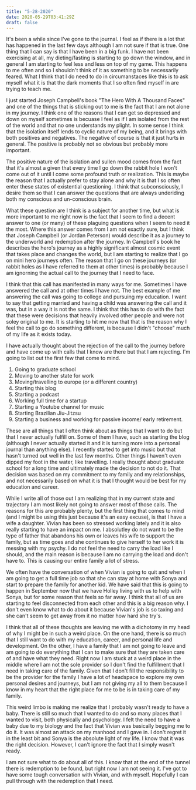 ```yaml
---
title: "5-28-2020"
date: 2020-05-29T03:41:29Z
draft: false
---
```


It's been a while since I've gone to the journal. I feel as if there is a lot that has happened in the last few days although I am not sure if that is true. One thing that I can say is that I have been in a big funk. I have not been exercising at all, my dieting/fasting is starting to go down the window, and in general I am starting to feel less and less on top of my game. This happens to me often and so I shouldn't think of it as something to be necessarily feared. What I think that I do need to do in circumanstaces like this is to ask myself what it is that the dark moments that I so often find myself in are trying to teach me. 

I just started Joseph Campbell's book "The Hero With A Thousand Faces" and one of the things that is sticking out to me is the fact that I am not alone in my journey. I think one of the reasons that I can get so depressed and down on myself sometimes is becuase I feel as if I am isolated from the rest of the world and that no one understands my plight. In some sense I think that the isolation itself lends to cyclic nature of my being, and it brings with both positives and negatives. The negative of course is that it just hurts in general. The positive is probably not so obvious but probably more important. 

The positive nature of the isolation and sullen mood comes from the fact that it's almost a given that every time I go down the rabbit hole I won't come out of it until I come some profound truth or realization. This is maybe the reason that I actually prefer to stay alone and why it is that I so often enter these states of existential questioning. I think that subconsciously, I desire them so that I can answer the questions that are always underiding both my conscious and un-conscious brain. 

What these question are I think is a subject for another time, but what is more important to me right now is the fact that I seem to find a decent answer to one (or many)  of these plaguing questions when I seem to need it the most. Where this answer comes from I am not exactly sure, but I think that Joseph Campbell (or Jordan Peterson) would describe it as a journey to the underworld and redemption after the journey. In Campbell's book he describes the hero's journey as a highly significant almost cosmic event that takes place and changes the world, but I am starting to realize that I go on mini hero journeys often. The reason that I go on these journeys (or rabbit holes as I have referred to them at other times) is probably because I am ignorning the actual call to the journey that I need to face.

I think that this call has manifested in many ways for me. Sometimes I have answered the call and at other times I have not. The best example of me answering the call was going to college and pursuing my education. I want to say that getting married and having a child was answering the call and it was, but in a way it is not the same. I think that this has to do with the fact that these were decisions that heavily involved other people and were not soley original to me. It is starting to hit me now that that is the reason why I feel the call to go do something different, is because I didn't "choose" much of my life as it exists today. 

I have actually thought about the rejection of the call to the journey before and have come up with calls that I know are there but that I am rejecting. I'm going to list out the first few that come to mind. 
1. Going to graduate school
2. Moving to another state for work
3. Moving/travelling to europe (or a different country)
4. Starting this blog
5. Starting a podcast
6. Working full time for a startup
7. Starting a Youtube channel for music
8. Starting Brazilian Jiu-Jitzsu
9. Starting a business and working for passive income/ early retirement. 

These are all things that I often think about as things that I want to do but that I never actually fulfill on. Some of them I have, such as starting the blog (although I never actually started it and it is turning more into a personal journal than anything else). I recently started to get into music but that hasn't turned out well in the last few months. Other things I haven't even dipped my foot in the water, like travelling. I really thought about graduate school for a long time and ultimately made the decision to not do it. That decision was based on my commitment to my family and my relationships, and not necessarily based on what it is that I thought would be best for my education and career. 

While I write all of those out I am realizing that in my current state and trajectory I am most likely not going to answer most of those calls. The reasons for this are probably plenty, but the first thing that comes to mind (and I might be using this just because it's an easy excuse), is that I have a wife a daughter. Vivian has been so stressed working lately and it is also really starting to have an impact on me. I absolutley do not want to be the type of father that abandons his own or leaves his wife to support the family, but as time goes and she continues to give herself to her work it is messing with my psychy. I do not feel the need to carry the load like I should, and the main reason is because I am no carrying the load and don't have to. This is causing our entire family a lot of stress. 

We often have the conversation of when Vivian is going to quit and when I am going to get a full time job so that she can stay at home with Sonya and start to prepare the family for another kid. We have said that this is going to happen in September now that we have Holley living with us to help with Sonya, but for some reason that feels so far away. I think that all of us are starting to feel disconnected from each other and this is a big reason why. I don't even know what to do about it because Vivian's job is so taxing and she can't seem to get away from it no matter how hard she try's. 

I think that all of these thoughts are leaving me with a dichotomy in my head of why I might be in such a weird place. On the one hand, there is so much that I still want to do with my education, career, and personal life and development. On the other, I have a family that I am not going to leave and am going to do everything that I can to make sure that they are taken care of and have what they need. Right now I am stuck at a weird place in the middle where I am not the sole provider so I don't find the fulfillment that I need in taking care of the family. Given that I don't fill the responsibility to be the provider for the family I have a lot of headspace to explore my own personal desires and journeys, but I am not giving my all to them because I know in my heart that the right place for me to be is in taking care of my family. 

This weird limbo is making me realize that I probably wasn't ready to have a baby. There is still so much that I wanted to do and so many places that I wanted to visit, both physically and psychology. I felt the need to have a baby due to my biology and the fact that Vivian was basically begging me to do it. It was almost an attack on my manhood and I gave in. I don't regret it in the least bit and Sonya is the absolute light of my life. I know that it was the right decision. However, I can't ignore the fact that I simply wasn't ready. 

I am not sure what to do about all of this. I know that at the end of the tunnel there is redemption to be found, but right now I am not seeing it. I've got to have some tough conversation with Vivian, and with myself. Hopefully I can pull through with the redemption that I need. 